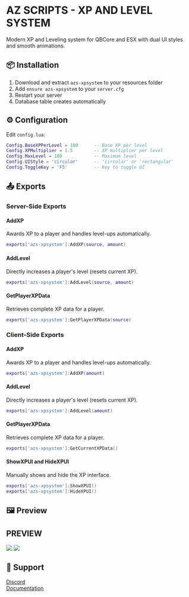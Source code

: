 
# AZ SCRIPTS - XP AND LEVEL SYSTEM

Modern XP and Leveling system for QBCore and ESX with dual UI styles and smooth animations.

## 📦 Installation

1. Download and extract `azs-xpsystem` to your resources folder
2. Add `ensure azs-xpsystem` to your `server.cfg`
3. Restart your server
4. Database table creates automatically

## ⚙️ Configuration
Edit `config.lua`:

```lua
Config.BaseXPPerLevel = 100      -- Base XP per level
Config.XPMultiplier = 1.5        -- XP multiplier per level
Config.MaxLevel = 100            -- Maximum level
Config.UIStyle = 'circular'      -- 'circular' or 'rectangular'
Config.ToggleKey = 'F5'          -- Key to toggle UI
```
## 📤 Exports

### Server-Side Exports
#### AddXP
Awards XP to a player and handles level-ups automatically.

```lua
exports['azs-xpsystem']:AddXP(source, amount)
```

#### AddLevel
Directly increases a player's level (resets current XP).

```lua
exports['azs-xpsystem']:AddLevel(source, amount)
```

#### GetPlayerXPData
Retrieves complete XP data for a player.

```lua
exports['azs-xpsystem']:GetPlayerXPData(source)
```

### Client-Side Exports
#### AddXP
Awards XP to a player and handles level-ups automatically.

```lua
exports['azs-xpsystem']:AddXP(amount)
```

#### AddLevel
Directly increases a player's level (resets current XP).

```lua
exports['azs-xpsystem']:AddLevel(amount)
```

#### GetPlayerXPData
Retrieves complete XP data for a player.

```lua
exports['azs-xpsystem']:GetCurrentXPData()
```

#### ShowXPUI and HideXPUI
Manually shows and hide the XP interface.

```lua
exports['azs-xpsystem']:ShowXPUI()
exports['azs-xpsystem']:HideXPUI()
```

## 🖼️ Preview
## PREVIEW
<img
    src="https://i.imgur.com/l0u2icP.png"
/>
<img
    src="https://i.imgur.com/gAhvwMQ.png"
/>

## 💬 Support
[Discord](https://discord.gg/NvnXRKHyqT)<br>
[Documentation](https://az-scripts.gitbook.io/az-scripts/free-resource/azs-xpsystem)

